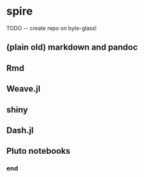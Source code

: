 # spire

TODO -- create repo on byte-glass!

## (plain old) markdown and pandoc

## Rmd

## Weave.jl

## shiny

## Dash.jl

## Pluto notebooks




### end
